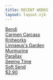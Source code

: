```yaml
---
title: RECENT WORKS
layout: layout.njk
---
```


[Bendi](/works/bendi/)<br>
[Carmen Carcass](/works/carmencarcass/)<br>
[Knitworks](/works/knitworks/)<br>
[Linnaeus's Garden](/works/linnaeusgarden/)<br>
[Murmurine](/works/murmurine/)<br>
[Parallax](/works/parallax/)<br>
[Seeing Time](/works/seeingtime/)<br>
[Soft Send](/works/softsend/)<br>
[$2.90](/works/twoninety/)
